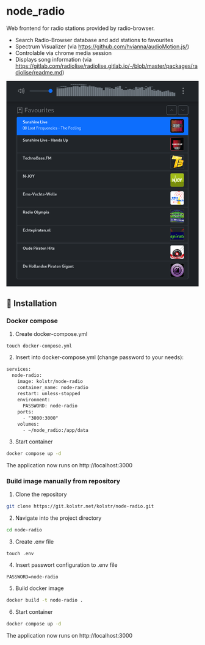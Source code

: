 # node_radio
Web frontend for radio stations provided by radio-browser.

- Search Radio-Browser database and add stations to favourites
- Spectrum Visualizer (via https://github.com/hvianna/audioMotion.js/)
- Controlable via chrome media session
- Displays song information (via https://gitlab.com/radiolise/radiolise.gitlab.io/-/blob/master/packages/radiolise/readme.md)

![Projekt Screenshot](screenshot.png)

## 🚀 Installation 

### Docker compose

1. Create docker-compose.yml
```shsh
touch docker-compose.yml
```

2. Insert into docker-compose.yml (change password to your needs):
```
services:
  node-radio:
    image: kolstr/node-radio
    container_name: node-radio
    restart: unless-stopped
    environment:
      PASSWORD: node-radio
    ports:
      - "3000:3000"
    volumes:
      - ~/node_radio:/app/data
```

3. Start container
```sh
docker compose up -d
```
The application now runs on http://localhost:3000

### Build image manually from repository

1. Clone the repository
```sh
git clone https://git.kolstr.net/kolstr/node-radio.git
```

2. Navigate into the project directory
```sh
cd node-radio
```

3. Create .env file
```shsh
touch .env
```

4. Insert passwort configuration to .env file
```
PASSWORD=node-radio
```

5. Build docker image
```sh
docker build -t node-radio .
```

6. Start container
```sh
docker compose up -d
```

The application now runs on http://localhost:3000